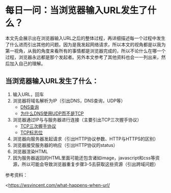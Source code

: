 # 每日一问：当浏览器输入URL发生了什么？

本文先会展示出在浏览器输入URL之后的整体过程，再详细描述每一个过程中发生了什么进而引出其他的问题。因为是我发起网络请求，所以本文的视角都是以我为第一视角，从我的角度来看所有的事情都是浏览器完成的，所以不论什么在哪一个过程，浏览器永远都是那个发起者。另外本文参考了其他资料也会一一列出来，然后加入自己的理解。

## 当浏览器输入URL发生了什么：

1. 输入URL，回车
2. 浏览器将域名解析为IP（引出DNS，DNS查询，UDP等）
   - [DNS查询](../network/dns/dns_lookup.md)
   - [为什么DNS使用UDP而不是TCP](../network/dns/why_dns_use_udp.md)
3. 浏览器通过IP与与服务器进行连接（主要引出TCP三次握手协议）
   * [TCP三次握手协议](../network/tcp/tcp_3_way_hand_shake_process.md)
   * [TCP标志位](../network/tcp/tcp_flag.md)
4. 浏览器向服务器发起请求（引出HTTP协议参数、HTTP与HTTPS的区别）
5. 浏览器接受服务器的响应（引出HTTP协议的status）
6. 浏览器渲染HTML
7. 因为服务器返回的HTML里面可能还包含诸如image，javascript和css等资源，所以可能会导致浏览器重复步骤3-5去获取这些资源（引出跨域问题）

参考资料：

<https://wsvincent.com/what-happens-when-url/